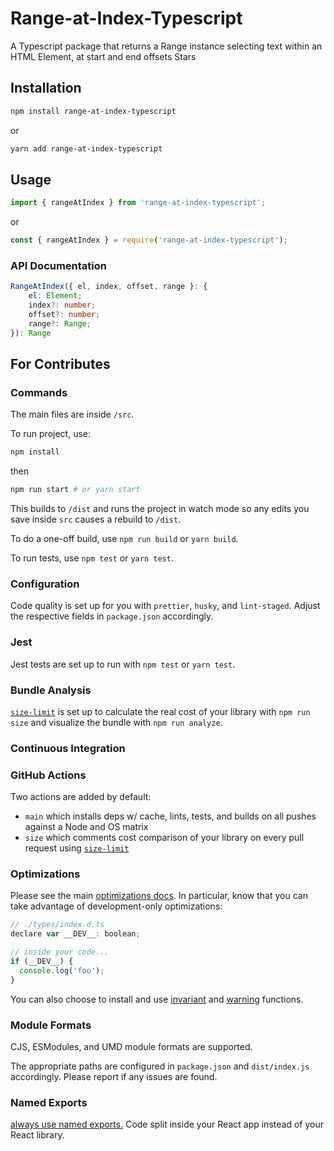 # Range-at-Index-Typescript

A Typescript package that returns a Range instance selecting text within an HTML Element, at start and end offsets Stars

## Installation

```bash
npm install range-at-index-typescript
```

or

```bash
yarn add range-at-index-typescript
```

## Usage

```ts
import { rangeAtIndex } from 'range-at-index-typescript';
```

or

```ts
const { rangeAtIndex } = require('range-at-index-typescript');
```

### API Documentation

```ts
RangeAtIndex({ el, index, offset, range }: {
    el: Element;
    index?: number;
    offset?: number;
    range?: Range;
}): Range
```

## For Contributes

### Commands

The main files are inside `/src`.

To run project, use:

```bash
npm install
```

then

```bash
npm run start # or yarn start
```

This builds to `/dist` and runs the project in watch mode so any edits you save inside `src` causes a rebuild to `/dist`.

To do a one-off build, use `npm run build` or `yarn build`.

To run tests, use `npm test` or `yarn test`.

### Configuration

Code quality is set up for you with `prettier`, `husky`, and `lint-staged`. Adjust the respective fields in `package.json` accordingly.

### Jest

Jest tests are set up to run with `npm test` or `yarn test`.

### Bundle Analysis

[`size-limit`](https://github.com/ai/size-limit) is set up to calculate the real cost of your library with `npm run size` and visualize the bundle with `npm run analyze`.

### Continuous Integration

### GitHub Actions

Two actions are added by default:

- `main` which installs deps w/ cache, lints, tests, and builds on all pushes against a Node and OS matrix
- `size` which comments cost comparison of your library on every pull request using [`size-limit`](https://github.com/ai/size-limit)

### Optimizations

Please see the main [optimizations docs](https://github.com/palmerhq/tsdx#optimizations). In particular, know that you can take advantage of development-only optimizations:

```js
// ./types/index.d.ts
declare var __DEV__: boolean;

// inside your code...
if (__DEV__) {
  console.log('foo');
}
```

You can also choose to install and use [invariant](https://github.com/palmerhq/tsdx#invariant) and [warning](https://github.com/palmerhq/tsdx#warning) functions.

### Module Formats

CJS, ESModules, and UMD module formats are supported.

The appropriate paths are configured in `package.json` and `dist/index.js` accordingly. Please report if any issues are found.

### Named Exports

[always use named exports.](https://github.com/palmerhq/typescript#exports) Code split inside your React app instead of your React library.
